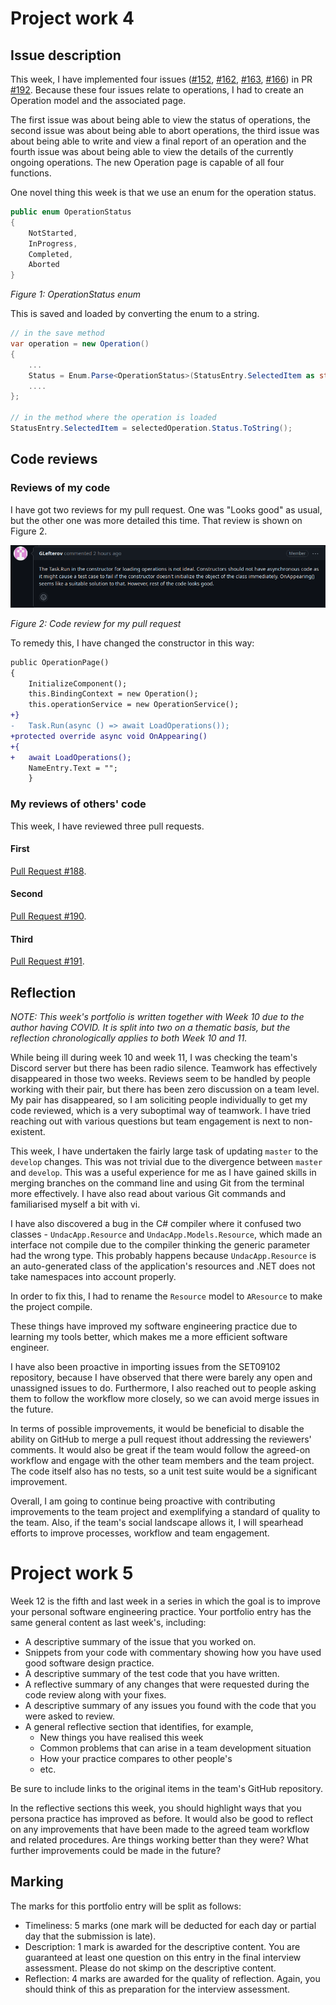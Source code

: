 # Project work 4

## Issue description

This week, I have implemented four issues
([#152](https://github.com/Software-Engineering-Red/MAUI-APP/issues/152),
[#162](https://github.com/Software-Engineering-Red/MAUI-APP/issues/162),
[#163](https://github.com/Software-Engineering-Red/MAUI-APP/issues/163),
[#166](https://github.com/Software-Engineering-Red/MAUI-APP/issues/166))
in PR [#192](https://github.com/Software-Engineering-Red/MAUI-APP/pull/192).
Because these four issues relate to operations, I had to create an Operation model and the associated page.

The first issue was about being able to view the status of operations, the second issue was about being able to abort operations,
the third issue was about being able to write and view a final report of an operation
and the fourth issue was about being able to view the details of the currently ongoing operations.
The new Operation page is capable of all four functions.

One novel thing this week is that we use an enum for the operation status.

```csharp
public enum OperationStatus
{
    NotStarted,
    InProgress,
    Completed,
    Aborted
}
```

*Figure 1: OperationStatus enum*

This is saved and loaded by converting the enum to a string.

```csharp
// in the save method
var operation = new Operation()
{
    ...
    Status = Enum.Parse<OperationStatus>(StatusEntry.SelectedItem as string),
    ....
};

// in the method where the operation is loaded
StatusEntry.SelectedItem = selectedOperation.Status.ToString();
```


## Code reviews

### Reviews of my code

I have got two reviews for my pull request. One was "Looks good" as usual, but the other one was more detailed this time.
That review is shown on Figure 2.

![review3.png](./images/review3.png)

*Figure 2: Code review for my pull request*

To remedy this, I have changed the constructor in this way:

```diff
public OperationPage()
{
    InitializeComponent();
    this.BindingContext = new Operation();
    this.operationService = new OperationService();
+}
-   Task.Run(async () => await LoadOperations());
+protected override async void OnAppearing()
+{
+   await LoadOperations();
    NameEntry.Text = "";
    }
```



### My reviews of others' code
This week, I have reviewed three pull requests.

#### First
[Pull Request #188](https://github.com/Software-Engineering-Red/MAUI-APP/pull/188).

#### Second
[Pull Request #190](https://github.com/Software-Engineering-Red/MAUI-APP/pull/190).

#### Third
[Pull Request #191](https://github.com/Software-Engineering-Red/MAUI-APP/pull/191).


## Reflection

*NOTE: This week's portfolio is written together with Week 10 due to the author having COVID.
It is split into two on a thematic basis, but the reflection chronologically applies to both Week 10 and 11.*

While being ill during week 10 and week 11, I was checking the team's Discord server but there has been radio silence.
Teamwork has effectively disappeared in those two weeks. Reviews seem to be handled by people working with their pair,
but there has been zero discussion on a team level. My pair has disappeared, so I am soliciting people individually to get my code reviewed,
which is a very suboptimal way of teamwork.
I have tried reaching out with various questions but team engagement is next to non-existent.

This week, I have undertaken the fairly large task of updating `master` to the `develop` changes.
This was not trivial due to the divergence between `master` and `develop`. This was a useful experience for me
as I have gained skills in merging branches on the command line and using Git from the terminal more effectively.
I have also read about various Git commands and familiarised myself a bit with vi.

I have also discovered a bug in the C# compiler where it confused two classes - `UndacApp.Resource` and `UndacApp.Models.Resource`,
which made an interface not compile due to the compiler thinking the generic parameter had the wrong type.
This probably happens because `UndacApp.Resource` is an auto-generated class of the application's resources and
.NET does not take namespaces into account properly.

In order to fix this, I had to rename the `Resource` model to `AResource` to make the project compile.

These things have improved my software engineering practice due to learning my tools better,
which makes me a more efficient software engineer.

I have also been proactive in importing issues from the SET09102 repository, because
I have observed that there were barely any open and unassigned issues to do.
Furthermore, I also reached out to people asking them to follow the workflow more closely, so
we can avoid merge issues in the future.


In terms of possible improvements, it would be beneficial to disable the ability on GitHub to merge a pull request
ithout addressing the reviewers' comments. It would also be great if the team would follow the agreed-on
workflow and engage with the other team members and the team project. The code itself also has no tests,
so a unit test suite would be a significant improvement.

Overall, I am going to continue being proactive with contributing improvements to the team project and exemplifying a standard of quality to the team.
Also, if the team's social landscape allows it, I will spearhead efforts to improve processes, workflow and team engagement.

# Project work 5

Week 12 is the fifth and last week in a series in which the goal is to improve your
personal software engineering practice. Your portfolio entry has the same general content
as last week's, including:

* A descriptive summary of the issue that you worked on.
* Snippets from your code with commentary showing how you have used good software design
  practice.
* A descriptive summary of the test code that you have written.
* A reflective summary of any changes that were requested during the code review along
  with your fixes.
* A descriptive summary of any issues you found with the code that you were asked to review.
* A general reflective section that identifies, for example,
  * New things you have realised this week
  * Common problems that can arise in a team development situation
  * How your practice compares to other people's
  * etc.

Be sure to include links to the original items in the team's GitHub repository.

In the reflective sections this week, you should highlight ways that you persona practice
has improved as before. It would also be good to reflect on any improvements that have
been made to the agreed team workflow and related procedures. Are things working
better than they were? What further improvements could be made in the future?

## Marking

The marks for this portfolio entry will be split as follows:

* Timeliness: 5 marks (one mark will be deducted for each day or partial day that the submission
  is late).
* Description: 1 mark is awarded for the descriptive content. You are guaranteed at least one
  question on this entry in the final interview assessment. Please do not skimp on the
  descriptive content.
* Reflection: 4 marks are awarded for the quality of reflection. Again, you should think of this
  as preparation for the interview assessment.
